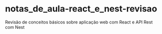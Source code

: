 # notas_de_aula-react_e_nest-revisao
Revisão de conceitos básicos sobre aplicação web com React e API Rest com Nest
